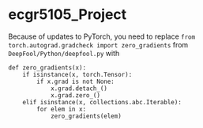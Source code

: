 # ecgr5105_Project

Because of updates to PyTorch, you need to replace `from torch.autograd.gradcheck import zero_gradients` from `DeepFool/Python/deepfool.py` with 

```
def zero_gradients(x):
    if isinstance(x, torch.Tensor):
        if x.grad is not None:
            x.grad.detach_()
            x.grad.zero_()
    elif isinstance(x, collections.abc.Iterable):
        for elem in x:
            zero_gradients(elem)
```